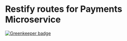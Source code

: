 # Restify routes for Payments Microservice

[![Greenkeeper badge](https://badges.greenkeeper.io/makeomatic/ms-payments-restify.svg)](https://greenkeeper.io/)
